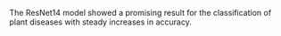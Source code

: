The ResNet14 model showed a promising result for the classification of plant diseases with steady increases in accuracy.
